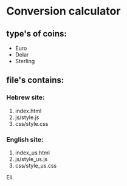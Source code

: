 # Conversion calculator

## type's of coins:
 - Euro
 - Dolar
 - Sterling

 ## file's contains:

 ### Hebrew site:
 1) index.html 
 2) js/style.js
 3) css/style.css
 
 ### English site:
 1) index_us.html 
 2) js/style_us.js
 3) css/style_us.css 


 Eli.
